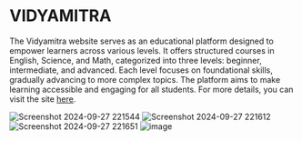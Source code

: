 # VIDYAMITRA
The Vidyamitra website serves as an educational platform designed to empower learners across various levels. It offers structured courses in English, Science, and Math, categorized into three levels: beginner, intermediate, and advanced. Each level focuses on foundational skills, gradually advancing to more complex topics. The platform aims to make learning accessible and engaging for all students. For more details, you can visit the site [here](https://vidyamitra.vercel.app/#).

![Screenshot 2024-09-27 221544](https://github.com/user-attachments/assets/c88376e4-46f9-4175-b5aa-3fffe6aca0ad)
![Screenshot 2024-09-27 221612](https://github.com/user-attachments/assets/31c9ea4b-96bb-47db-a1df-4dd34f53239c)
![Screenshot 2024-09-27 221651](https://github.com/user-attachments/assets/90e74670-5e70-4ce2-b6dd-0fff214a71fa)
![image](https://github.com/user-attachments/assets/276ba0d1-7b7f-4b5e-bdb2-8a3c8776d259)
